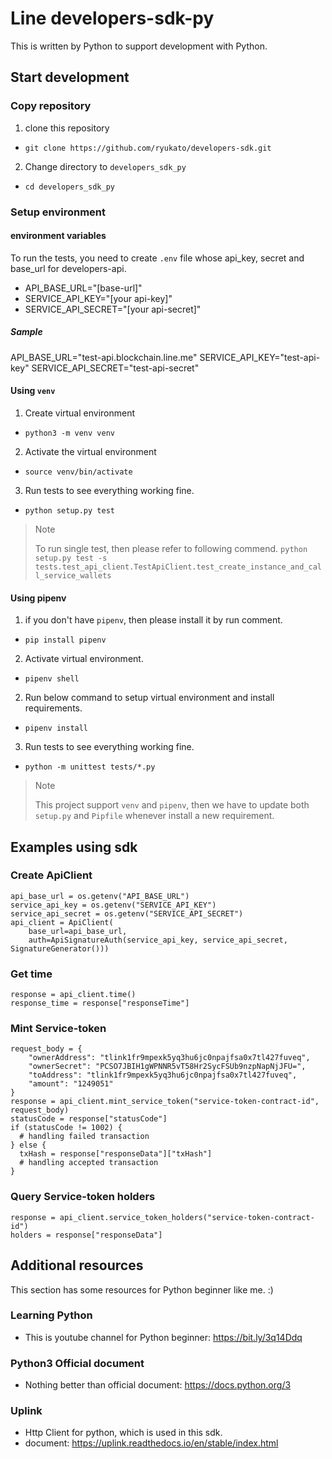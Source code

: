 # Line developers-sdk-py
This is written by Python to support development with Python.

## Start development
### Copy repository
1. clone this repository
  - `git clone https://github.com/ryukato/developers-sdk.git`
2. Change directory to `developers_sdk_py`
  - `cd developers_sdk_py`

### Setup environment

#### environment variables
To run the tests, you need to create `.env` file whose api_key, secret and base_url for developers-api.

* API_BASE_URL="[base-url]"
* SERVICE_API_KEY="[your api-key]"
* SERVICE_API_SECRET="[your api-secret]"

##### Sample
API_BASE_URL="test-api.blockchain.line.me"
SERVICE_API_KEY="test-api-key"
SERVICE_API_SECRET="test-api-secret"

#### Using `venv`
1. Create virtual environment
  - `python3 -m venv venv`
2. Activate the virtual environment
  - `source venv/bin/activate`
3. Run tests to see everything working fine.
  - `python setup.py test`

> Note
>
> To run single test, then please refer to following commend.
`python setup.py test -s tests.test_api_client.TestApiClient.test_create_instance_and_call_service_wallets`

#### Using pipenv
1. if you don't have `pipenv`, then please install it by run comment.
  - `pip install pipenv`
2. Activate virtual environment.
  - `pipenv shell`
2. Run below command to setup virtual environment and install requirements.
  - `pipenv install`
3. Run tests to see everything working fine.
  - `python -m unittest tests/*.py`

> Note
>
> This project support `venv` and `pipenv`, then we have to update both `setup.py` and `Pipfile` whenever install a new requirement.

## Examples using sdk
### Create ApiClient

```
api_base_url = os.getenv("API_BASE_URL")
service_api_key = os.getenv("SERVICE_API_KEY")
service_api_secret = os.getenv("SERVICE_API_SECRET")
api_client = ApiClient(
    base_url=api_base_url,
    auth=ApiSignatureAuth(service_api_key, service_api_secret, SignatureGenerator()))
```

### Get time

```
response = api_client.time()
response_time = response["responseTime"]
```

### Mint Service-token

```
request_body = {
    "ownerAddress": "tlink1fr9mpexk5yq3hu6jc0npajfsa0x7tl427fuveq",
    "ownerSecret": "PCSO7JBIH1gWPNNR5vT58Hr2SycFSUb9nzpNapNjJFU=",
    "toAddress": "tlink1fr9mpexk5yq3hu6jc0npajfsa0x7tl427fuveq",
    "amount": "1249051"
}
response = api_client.mint_service_token("service-token-contract-id", request_body)
statusCode = response["statusCode"]
if (statusCode != 1002) {
  # handling failed transaction
} else {
  txHash = response["responseData"]["txHash"]
  # handling accepted transaction  
}

```

### Query Service-token holders

```
response = api_client.service_token_holders("service-token-contract-id")
holders = response["responseData"]
```

## Additional resources
This section has some resources for Python beginner like me. :)
### Learning Python
* This is youtube channel for Python beginner: https://bit.ly/3q14Ddq
### Python3 Official document
* Nothing better than official document: https://docs.python.org/3
### Uplink
* Http Client for python, which is used in this sdk.
* document: https://uplink.readthedocs.io/en/stable/index.html

